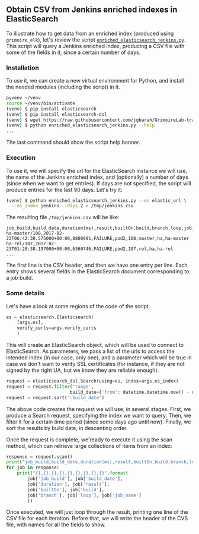 ## Obtain CSV from Jenkins enriched indexes in ElasticSearch

To illustrate how to get data from an enriched index (produced using `grimoire_elk`), let's review the script [`enriched_elasticsearch_jenkins.py`](https://github.com/jgbarah/GrimoireLab-training/blob/master/tools-and-tips/scripts/enriched_elasticsearch_jenkins.py). This script will query a Jenkins enriched index, producing a CSV file with some of the fields in it, since a certain number of days.

### Installation

To use it, we can create a new virtual environment for Python, and install the needed modules (including the script) in it.

```bash
pyvenv ~/venv
source ~/venv/bin/activate
(venv) $ pip install elasticsearch
(venv) $ pip install elasticsearch-dsl
(venv) $ wget https://raw.githubusercontent.com/jgbarah/GrimoireLab-training/master/tools-and-tips/scripts/enriched_elasticsearch_jenkins.py
(venv) $ python enriched_elasticsearch_jenkins.py --help
...
```

The last command should show the script help banner.

### Execution

To use it, we will specify the url for the ElasticSearch instance we will use, the name of the Jenkins enriched index, and (optionally) a number of days (since when we want to get entries). If days are not specified, the script will produce entries for the last 90 days. Let's try it:

```bash
(venv) $ python enriched_elasticsearch_jenkins.py --es elastic_url \
  --es_index jenkins --days 2 > /tmp/jenkins.csv
```

The resulting file `/tmp/jenkins.csv` will be like:

```
job_build,build_date,duration(ms),result,builtOn,build,branch,loop,job_name
ha-master/108,2017-02-23T06:42:30.575000+00:00,8800991,FAILURE,pod2,108,master,ha,ha-master
ha-rel/107,2017-02-23T01:20:38.197000+00:00,6360746,FAILURE,pod2,107,rel,ha,ha-rel
...
```

The first line is the CSV header, and then we have one entry per line. Each entry shows several fields in the ElasticSearch document corresponding to a job build.

### Some details

Let's have a look at some regions of the code of the script.

```python
es = elasticsearch.Elasticsearch(
    [args.es],
    verify_certs=args.verify_certs
    )
```

This will create an ElasticSearch object, which will be used to connect to ElasticSearch. As parameters, we pass a list of the urls to access the intended index (in our case, only one), and a parameter which will be true in case we don't want to verify SSL certificates (for instance, if they are not signed by the right UA, but we know they are reliable enough).

```python
request = elasticsearch_dsl.Search(using=es, index=args.es_index)
request = request.filter('range',
                        build_date={'from': datetime.datetime.now() - datetime.timedelta(days=args.days)})
request = request.sort('-build_date')
```

The above code creates the request we will use, in several stages. First, we produce a Search request, specifying the index we want to query. Then, we filter it for a certain time period (since some days ago until now). Finally, we sort the results by build date, in descenting order.

Once the request is complete, we'ready to execute it using the scan method, which can retrieve large collections of items from an index:

```python
response = request.scan()
print("job_build,build_date,duration(ms),result,builtOn,build,branch,loop,job_name")
for job in response:
    print("{},{},{},{},{},{},{},{},{}".format(
        job['job_build'], job['build_date'],
        job['duration'], job['result'],
        job['builtOn'], job['build'],
        job['branch'], job['loop'], job['job_name']
        ))
```

Once executed, we will just loop through the result, printing one line of the CSV file for each iteration. Before that, we will write the header of the CVS file, with names for all the fields to show.